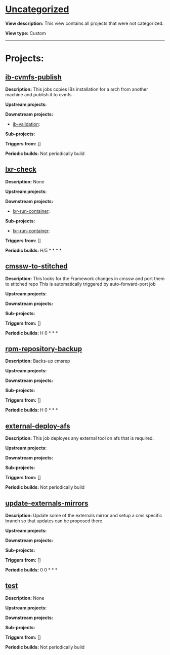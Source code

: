 # [Uncategorized](https://cmssdt.cern.ch/jenkins/view/Uncategorized)

**View description:** This view contains all projects that were not categorized.

**View type:** Custom

---

# Projects:

## [ib-cvmfs-publish](https://cmssdt.cern.ch/jenkins/job/ib-cvmfs-publish)

**Description:** This jobs copies IBs installation for a arch from another machine and publish it to cvmfs

**Upstream projects:**

**Downstream projects:**
* [ib-validation](#ib-validation):

**Sub-projects:**

**Triggers from:** []

**Periodic builds:** Not periodically build

## [lxr-check](https://cmssdt.cern.ch/jenkins/job/lxr-check)

**Description:** None

**Upstream projects:**

**Downstream projects:**
* [lxr-run-container](#lxr-run-container):

**Sub-projects:**
* [lxr-run-container](#lxr-run-container):

**Triggers from:** []

**Periodic builds:** H/5 * * * *

## [cmssw-to-stitched](https://cmssdt.cern.ch/jenkins/job/cmssw-to-stitched)

**Description:** This looks for the Framework changes in cmssw and port them to stitched repo
This is automatically triggered by auto-forward-port job

**Upstream projects:**

**Downstream projects:**

**Sub-projects:**

**Triggers from:** []

**Periodic builds:** H 0 * * *

## [rpm-repository-backup](https://cmssdt.cern.ch/jenkins/job/rpm-repository-backup)

**Description:** Backs-up cmsrep

**Upstream projects:**

**Downstream projects:**

**Sub-projects:**

**Triggers from:** []

**Periodic builds:** H 0 * * *

## [external-deploy-afs](https://cmssdt.cern.ch/jenkins/job/external-deploy-afs)

**Description:** This job deployes any external tool on afs that is required. 

**Upstream projects:**

**Downstream projects:**

**Sub-projects:**

**Triggers from:** []

**Periodic builds:** Not periodically build

## [update-externals-mirrors](https://cmssdt.cern.ch/jenkins/job/update-externals-mirrors)

**Description:** Update some of the externals mirror and setup a cms specific branch so that updates can be proposed there. 

**Upstream projects:**

**Downstream projects:**

**Sub-projects:**

**Triggers from:** []

**Periodic builds:** 0 0 * * *

## [test](https://cmssdt.cern.ch/jenkins/job/test)

**Description:** None

**Upstream projects:**

**Downstream projects:**

**Sub-projects:**

**Triggers from:** []

**Periodic builds:** Not periodically build

